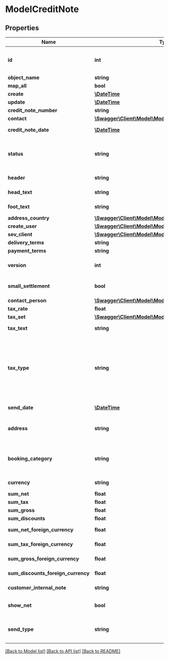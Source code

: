 # ModelCreditNote

## Properties
Name | Type | Description | Notes
------------ | ------------- | ------------- | -------------
**id** | **int** | The creditNote id. &lt;span style&#x3D;&#x27;color:red&#x27;&gt;Required&lt;/span&gt; if you want to create/update an credit note position for an existing credit note\&quot; | [optional] 
**object_name** | **string** | The creditNote object name | 
**map_all** | **bool** |  | 
**create** | [**\DateTime**](\DateTime.md) | Date of creditNote creation | [optional] 
**update** | [**\DateTime**](\DateTime.md) | Date of last creditNote update | [optional] 
**credit_note_number** | **string** | The creditNote number | 
**contact** | [**\Swagger\Client\Model\ModelCreditNoteContact**](ModelCreditNoteContact.md) |  | 
**credit_note_date** | [**\DateTime**](\DateTime.md) | Needs to be provided as timestamp or dd.mm.yyyy | 
**status** | **string** | Please have a look in       &lt;a href&#x3D;&#x27;https://api.sevdesk.de/#section/Types-and-status-of-credit-notes&#x27;&gt;status of credit note&lt;/a&gt;      to see what the different status codes mean | 
**header** | **string** | Normally consist of prefix plus the creditNote number | 
**head_text** | **string** | Certain html tags can be used here to format your text | [optional] 
**foot_text** | **string** | Certain html tags can be used here to format your text | [optional] 
**address_country** | [**\Swagger\Client\Model\ModelCreditNoteAddressCountry**](ModelCreditNoteAddressCountry.md) |  | 
**create_user** | [**\Swagger\Client\Model\ModelCreditNoteCreateUser**](ModelCreditNoteCreateUser.md) |  | [optional] 
**sev_client** | [**\Swagger\Client\Model\ModelCreditNoteSevClient**](ModelCreditNoteSevClient.md) |  | [optional] 
**delivery_terms** | **string** | Delivery terms of the creditNote | [optional] 
**payment_terms** | **string** | Payment terms of the creditNote | [optional] 
**version** | **int** | Version of the creditNote.&lt;br&gt;      Can be used if you have multiple drafts for the same creditNote.&lt;br&gt;      Should start with 0 | [optional] 
**small_settlement** | **bool** | Defines if the client uses the small settlement scheme.      If yes, the creditNote must not contain any vat | [optional] 
**contact_person** | [**\Swagger\Client\Model\ModelCreditNoteContactPerson**](ModelCreditNoteContactPerson.md) |  | 
**tax_rate** | **float** | Is overwritten by creditNote position tax rates | 
**tax_set** | [**\Swagger\Client\Model\ModelCreditNoteTaxSet**](ModelCreditNoteTaxSet.md) |  | [optional] 
**tax_text** | **string** | A common tax text would be &#x27;Umsatzsteuer 19%&#x27; | 
**tax_type** | **string** | Tax type of the creditNote. There are four tax types: 1. default - Umsatzsteuer ausweisen 2. eu - Steuerfreie innergemeinschaftliche Lieferung (Europäische Union) 3. noteu - Steuerschuldnerschaft des Leistungsempfängers (außerhalb EU, z. B. Schweiz) 4. custom - Using custom tax set 5. ss - Not subject to VAT according to §19 1 UStG Tax rates are heavily connected to the tax type used. | 
**send_date** | [**\DateTime**](\DateTime.md) | The date the creditNote was sent to the customer | [optional] 
**address** | **string** | Complete address of the recipient including name, street, city, zip and country.&lt;br&gt;       Line breaks can be used and will be displayed on the invoice pdf. | [optional] 
**booking_category** | **string** | defines the booking category, for more information see the section \&quot;&lt;a href&#x3D;&#x27;https://api.sevdesk.de/#section/Credit-note-booking-categories&#x27;&gt;Credit note booking categories&lt;/a&gt;\&quot; | 
**currency** | **string** | Currency used in the creditNote. Needs to be currency code according to ISO-4217 | 
**sum_net** | **float** | Net sum of the creditNote | [optional] 
**sum_tax** | **float** | Tax sum of the creditNote | [optional] 
**sum_gross** | **float** | Gross sum of the creditNote | [optional] 
**sum_discounts** | **float** | Sum of all discounts in the creditNote | [optional] 
**sum_net_foreign_currency** | **float** | Net sum of the creditNote in the foreign currency | [optional] 
**sum_tax_foreign_currency** | **float** | Tax sum of the creditNote in the foreign currency | [optional] 
**sum_gross_foreign_currency** | **float** | Gross sum of the creditNote in the foreign currency | [optional] 
**sum_discounts_foreign_currency** | **float** | Discounts sum of the creditNote in the foreign currency | [optional] 
**customer_internal_note** | **string** | Internal note of the customer. Contains data entered into field &#x27;Referenz/Bestellnummer&#x27; | [optional] 
**show_net** | **bool** | If true, the net amount of each position will be shown on the creditNote. Otherwise gross amount | [optional] 
**send_type** | **string** | Type which was used to send the creditNote. IMPORTANT: Please refer to the creditNote section of the       *     API-Overview to understand how this attribute can be used before using it! | [optional] 

[[Back to Model list]](../../README.md#documentation-for-models) [[Back to API list]](../../README.md#documentation-for-api-endpoints) [[Back to README]](../../README.md)

